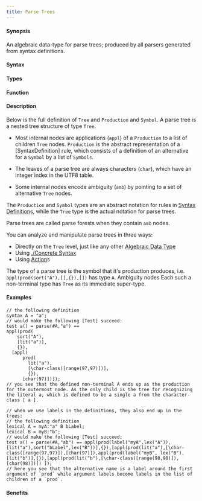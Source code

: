 ```yaml
---
title: Parse Trees
---
```


#### Synopsis

An algebraic data-type for parse trees; produced by all parsers generated from syntax definitions.

#### Syntax

#### Types

#### Function

#### Description

Below is the full definition of `Tree` and `Production` and `Symbol`. A parse tree is a nested tree structure of type `Tree`. 

*  Most internal nodes are applications (`appl`) of a `Production` to a list of children `Tree` nodes. `Production` is the abstract representation of a [SyntaxDefinition] rule, which consists of a definition of an alternative for a `Symbol` by a list of `Symbols`.
*  The leaves of a parse tree are always
characters (`char`), which have an integer index in the UTF8 table. 

*  Some internal nodes encode ambiguity (`amb`) by pointing to a set of 
alternative `Tree` nodes.


The `Production` and `Symbol` types are an abstract notation for rules in [Syntax Definition](/docs/Rascal/Declarations/SyntaxDefinition)s, while the `Tree` type is the actual notation
for parse trees. 

Parse trees are called parse forests when they contain `amb` nodes.

You can analyze and manipulate parse trees in three ways:

*  Directly on the `Tree` level, just like any other [Algebraic Data Type](/docs/Rascal/Declarations/AlgebraicDataType)
*  Using [./Concrete Syntax](/docs/Rascal/Expressions/ConcreteSyntax)
*  Using [Action](/docs/Rascal/Declarations/SyntaxDefinition/Action)s


The type of a parse tree is the symbol that it's production produces, i.e. `appl(prod(sort("A"),[],{}),[])` has type `A`. Ambiguity nodes 
Each such a non-terminal type has `Tree` as its immediate super-type.
                
#### Examples

```rascal
// the following definition
syntax A = "a";
// would make the following [Test] succeed:
test a() = parse(#A,"a") ==  
appl(prod(
    sort("A"), 
    [lit("a")], 
    {}),
  [appl(
      prod(
        lit("a"),
        [\char-class([range(97,97)])],
        {}),
      [char(97)])]);
// you see that the defined non-terminal A ends up as the production for the outermost node. As the only child is the tree for recognizing the literal a, which is defined to be a single a from the character-class [ a ].
```

```rascal
// when we use labels in the definitions, they also end up in the trees:
// the following definition
lexical A = myA:"a" B bLabel;
lexical B = myB:"b";
// would make the following [Test] succeed:
test a() = parse(#A,"ab") == appl(prod(label("myA",lex("A")),[lit("a"),sort("bLabel",lex("B"))],{}),[appl(prod(lit("a"),[\char-class([range(97,97)]),[char(97)]),appl(prod(label("myB", lex("B"),[lit("b")],{}),[appl(prod(lit("b"),[\char-class([range(98,98)]),[char(98)])]) ]);
// here you see that the alternative name is a label around the first argument of `prod` while argument labels become labels in the list of children of a `prod`.
```
#### Benefits


